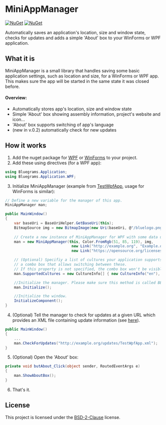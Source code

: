 # MiniAppManager
[![NuGet](https://img.shields.io/nuget/v/MiniAppManager.WPF.svg?label=nuget+for+WPF)](https://www.nuget.org/packages/MiniAppManager.WPF/)
[![NuGet](https://img.shields.io/nuget/v/MiniAppManager.WinForms.svg?label=nuget+for+WinForms)](https://www.nuget.org/packages/MiniAppManager.WinForms/)

Automatically saves an application's location, size and window state, checks for updates and adds a simple 'About' box 
to your WinForms or WPF application.

## What it is
MiniAppManager is a small library that handles saving some basic application settings, such as location
and size, for a WinForms or WPF app. This makes sure the app will be started in the same state it was 
closed before.

#### Overview:
* Automatically stores app's location, size and window state
* Simple 'About' box showing assembly information, project's website and icon...
* 'About' box supports switching of app's language
* (new in v.0.2) automatically check for new updates

## How it works
1. Add the nuget package for [WPF](https://www.nuget.org/packages/MiniAppManager.WPF) or [WinForms](https://www.nuget.org/packages/MiniAppManager.WinForms/) to your project.
2. Add these using directives (for a WPF app):
```csharp
using Bluegrams.Application;
using Bluegrams.Application.WPF;
```
3. Initialize MiniAppManager (example from [TestWpfApp](TestWpfApp/MainWindow.xaml.cs), usage for WinForms is similar):
```csharp
// Define a new variable for the manager of this app.
MiniAppManager man;

public MainWindow()
{
    var baseUri = BaseUriHelper.GetBaseUri(this);
    BitmapSource img = new BitmapImage(new Uri(baseUri, @"/bluelogo.png"));
    
    // Create a new instance of MiniAppManager for WPF with some data used in the 'About' box.
    man = new MiniAppManager(this, Color.FromRgb(51, 85, 119), img, 
                              new Link("http://example.org", "Example.org"), 
                              new Link("https://opensource.org/licenses/MIT", "MIT License"));

    // (Optional) Specifiy a list of cultures your application supports to fill 
    // a combo box that allows switching between these.
    // If this property is not specified, the combo box won't be visible on the 'About' box.
    man.SupportedCultures = new CultureInfo[] { new CultureInfo("en"), new CultureInfo("de") };

    //Initialize the manager. Please make sure this method is called BEFORE you initialize your window.
    man.Initialize();

    //Initialize the window.
    InitializeComponent();
}
```
4. (Optional) Tell the manager to check for updates at a given URL which provides an XML file containing update
    information (see [here](TestWpfApp/AppUpdateExample.xml)).
```csharp
public MainWindow()
{
    ...
    man.CheckForUpdates("http://example.org/updates/TestWpfApp.xml");
}
```
5. (Optional) Open the 'About' box:
```csharp
private void butAbout_Click(object sender, RoutedEventArgs e)
{
    man.ShowAboutBox();
}
```
6. That's it.

## License
This project is licensed under the [BSD-2-Clause](LICENSE) license.

